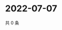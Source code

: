 # 2022-07-07

共 0 条

<!-- BEGIN WEIBO -->
<!-- 最后更新时间 Thu Jul 07 2022 02:01:06 GMT+0800 (China Standard Time) -->

<!-- END WEIBO -->

